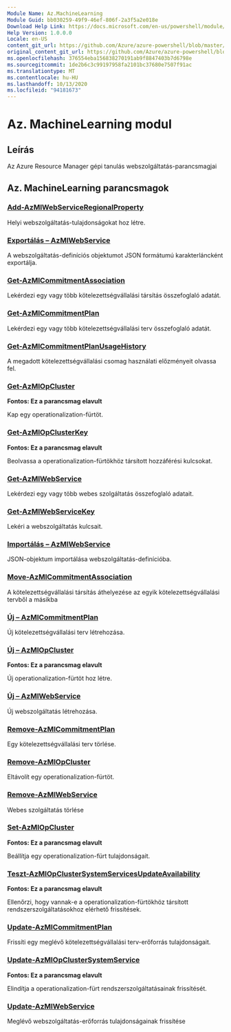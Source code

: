 ```yaml
---
Module Name: Az.MachineLearning
Module Guid: bb030259-49f9-46ef-806f-2a3f5a2e018e
Download Help Link: https://docs.microsoft.com/en-us/powershell/module/az.machinelearning
Help Version: 1.0.0.0
Locale: en-US
content_git_url: https://github.com/Azure/azure-powershell/blob/master/src/MachineLearning/MachineLearning/help/Az.MachineLearning.md
original_content_git_url: https://github.com/Azure/azure-powershell/blob/master/src/MachineLearning/MachineLearning/help/Az.MachineLearning.md
ms.openlocfilehash: 376554eba156838270191ab9f8847403b7d6798e
ms.sourcegitcommit: 1de2b6c3c99197958fa2101bc37680e7507f91ac
ms.translationtype: MT
ms.contentlocale: hu-HU
ms.lasthandoff: 10/13/2020
ms.locfileid: "94181673"
---
```

# Az. MachineLearning modul
## Leírás
Az Azure Resource Manager gépi tanulás webszolgáltatás-parancsmagjai

## Az. MachineLearning parancsmagok
### [Add-AzMlWebServiceRegionalProperty](Add-AzMlWebServiceRegionalProperty.md)
Helyi webszolgáltatás-tulajdonságokat hoz létre.

### [Exportálás – AzMlWebService](Export-AzMlWebService.md)
A webszolgáltatás-definíciós objektumot JSON formátumú karakterláncként exportálja.

### [Get-AzMlCommitmentAssociation](Get-AzMlCommitmentAssociation.md)
Lekérdezi egy vagy több kötelezettségvállalási társítás összefoglaló adatát.

### [Get-AzMlCommitmentPlan](Get-AzMlCommitmentPlan.md)
Lekérdezi egy vagy több kötelezettségvállalási terv összefoglaló adatát.

### [Get-AzMlCommitmentPlanUsageHistory](Get-AzMlCommitmentPlanUsageHistory.md)
A megadott kötelezettségvállalási csomag használati előzményeit olvassa fel.

### [Get-AzMlOpCluster](Get-AzMlOpCluster.md)
**Fontos: Ez a parancsmag elavult**

Kap egy operationalization-fürtöt.

### [Get-AzMlOpClusterKey](Get-AzMlOpClusterKey.md)
**Fontos: Ez a parancsmag elavult**

Beolvassa a operationalization-fürtökhöz társított hozzáférési kulcsokat.

### [Get-AzMlWebService](Get-AzMlWebService.md)
Lekérdezi egy vagy több webes szolgáltatás összefoglaló adatait.

### [Get-AzMlWebServiceKey](Get-AzMlWebServiceKey.md)
Lekéri a webszolgáltatás kulcsait.

### [Importálás – AzMlWebService](Import-AzMlWebService.md)
JSON-objektum importálása webszolgáltatás-definícióba.

### [Move-AzMlCommitmentAssociation](Move-AzMlCommitmentAssociation.md)
A kötelezettségvállalási társítás áthelyezése az egyik kötelezettségvállalási tervből a másikba

### [Új – AzMlCommitmentPlan](New-AzMlCommitmentPlan.md)
Új kötelezettségvállalási terv létrehozása.

### [Új – AzMlOpCluster](New-AzMlOpCluster.md)
**Fontos: Ez a parancsmag elavult**

Új operationalization-fürtöt hoz létre.

### [Új – AzMlWebService](New-AzMlWebService.md)
Új webszolgáltatás létrehozása.

### [Remove-AzMlCommitmentPlan](Remove-AzMlCommitmentPlan.md)
Egy kötelezettségvállalási terv törlése.

### [Remove-AzMlOpCluster](Remove-AzMlOpCluster.md)
Eltávolít egy operationalization-fürtöt.

### [Remove-AzMlWebService](Remove-AzMlWebService.md)
Webes szolgáltatás törlése

### [Set-AzMlOpCluster](Set-AzMlOpCluster.md)
**Fontos: Ez a parancsmag elavult**

Beállítja egy operationalization-fürt tulajdonságait.

### [Teszt-AzMlOpClusterSystemServicesUpdateAvailability](Test-AzMlOpClusterSystemServicesUpdateAvailability.md)
**Fontos: Ez a parancsmag elavult**

Ellenőrzi, hogy vannak-e a operationalization-fürtökhöz társított rendszerszolgáltatásokhoz elérhető frissítések.

### [Update-AzMlCommitmentPlan](Update-AzMlCommitmentPlan.md)
Frissíti egy meglévő kötelezettségvállalási terv-erőforrás tulajdonságait.

### [Update-AzMlOpClusterSystemService](Update-AzMlOpClusterSystemService.md)
**Fontos: Ez a parancsmag elavult**

Elindítja a operationalization-fürt rendszerszolgáltatásainak frissítését.

### [Update-AzMlWebService](Update-AzMlWebService.md)
Meglévő webszolgáltatás-erőforrás tulajdonságainak frissítése

